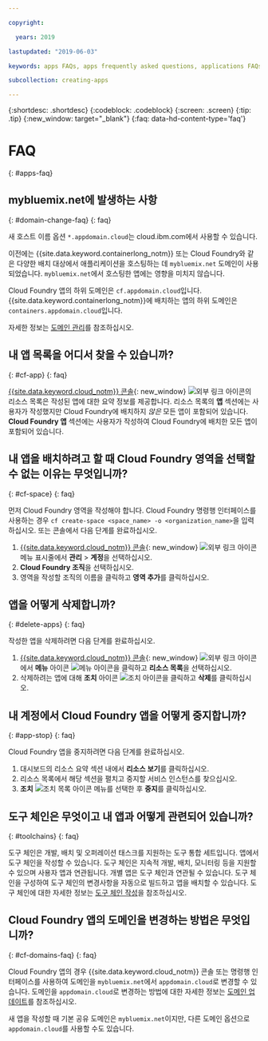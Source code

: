 ```yaml
---

copyright:

  years: 2019

lastupdated: "2019-06-03"

keywords: apps FAQs, apps frequently asked questions, applications FAQs, applications frequently asked questions

subcollection: creating-apps

---
```


{:shortdesc: .shortdesc}
{:codeblock: .codeblock}
{:screen: .screen}
{:tip: .tip}
{:new_window: target="_blank"}
{:faq: data-hd-content-type='faq'}


# FAQ
{: #apps-faq}

## mybluemix.net에 발생하는 사항
{: #domain-change-faq}
{: faq}

새 호스트 이름 옵션 `*.appdomain.cloud`는 cloud.ibm.com에서 사용할 수 있습니다.

이전에는 {{site.data.keyword.containerlong_notm}} 또는 Cloud Foundry와 같은 다양한 배치 대상에서 애플리케이션을 호스팅하는 데 `mybluemix.net` 도메인이 사용되었습니다. `mybluemix.net`에서 호스팅한 앱에는 영향을 미치지 않습니다.

Cloud Foundry 앱의 하위 도메인은 `cf.appdomain.cloud`입니다. {{site.data.keyword.containerlong_notm}}에 배치하는 앱의 하위 도메인은 `containers.appdomain.cloud`입니다.

자세한 정보는 [도메인 관리](/docs/apps?topic=creating-apps-update-domain)를 참조하십시오.

## 내 앱 목록을 어디서 찾을 수 있습니까?
{: #cf-app}
{: faq}

[{{site.data.keyword.cloud_notm}} 콘솔](https://{DomainName}){: new_window} ![외부 링크 아이콘](../icons/launch-glyph.svg "외부 링크 아이콘")의 리소스 목록은 작성된 앱에 대한 요약 정보를 제공합니다. 리소스 목록의 **앱** 섹션에는 사용자가 작성했지만 Cloud Foundry에 배치하지 *않은* 모든 앱이 포함되어 있습니다. **Cloud Foundry 앱** 섹션에는 사용자가 작성하여 Cloud Foundry에 배치한 모든 앱이 포함되어 있습니다.

## 내 앱을 배치하려고 할 때 Cloud Foundry 영역을 선택할 수 없는 이유는 무엇입니까?
{: #cf-space}
{: faq}

먼저 Cloud Foundry 영역을 작성해야 합니다. Cloud Foundry 명령행 인터페이스를 사용하는 경우 `cf create-space <space_name> -o <organization_name>`을 입력하십시오. 또는 콘솔에서 다음 단계를 완료하십시오.

1. [{{site.data.keyword.cloud_notm}} 콘솔](https://{DomainName}){: new_window} ![외부 링크 아이콘](../icons/launch-glyph.svg "외부 링크 아이콘") 메뉴 표시줄에서 **관리** > **계정**을 선택하십시오.
2. **Cloud Foundry 조직**을 선택하십시오.
3. 영역을 작성할 조직의 이름을 클릭하고 **영역 추가**를 클릭하십시오.

## 앱을 어떻게 삭제합니까?
{: #delete-apps}
{: faq}

작성한 앱을 삭제하려면 다음 단계를 완료하십시오.

1. [{{site.data.keyword.cloud_notm}} 콘솔](https://{DomainName}){: new_window} ![외부 링크 아이콘](../icons/launch-glyph.svg "외부 링크 아이콘")에서 **메뉴** 아이콘 ![메뉴 아이콘](../icons/icon_hamburger.svg)을 클릭하고 **리소스 목록**을 선택하십시오.
2. 삭제하려는 앱에 대해 **조치** 아이콘 ![조치 아이콘](../icons/action-menu-icon.svg)을 클릭하고 **삭제**를 클릭하십시오.

## 내 계정에서 Cloud Foundry 앱을 어떻게 중지합니까?
{: #app-stop}
{: faq}

Cloud Foundry 앱을 중지하려면 다음 단계를 완료하십시오.


1. 대시보드의 리소스 요약 섹션 내에서 **리소스 보기**를 클릭하십시오.
1. 리소스 목록에서 해당 섹션을 펼치고 중지할 서비스 인스턴스를 찾으십시오.
1. **조치** ![조치 목록 아이콘](../icons/action-menu-icon.svg) 메뉴를 선택한 후 **중지**를 클릭하십시오.

## 도구 체인은 무엇이고 내 앱과 어떻게 관련되어 있습니까?
{: #toolchains}
{: faq}

도구 체인은 개발, 배치 및 오퍼레이션 태스크를 지원하는 도구 통합 세트입니다. 앱에서 도구 체인을 작성할 수 있습니다. 도구 체인은 지속적 개발, 배치, 모니터링 등을 지원할 수 있으며 사용자 앱과 연관됩니다. 개별 앱은 도구 체인과 연관될 수 있습니다. 도구 체인을 구성하여 도구 체인의 변경사항을 자동으로 빌드하고 앱을 배치할 수 있습니다. 도구 체인에 대한 자세한 정보는 [도구 체인 작성](/docs/services/ContinuousDelivery?topic=ContinuousDelivery-toolchains_getting_started)을 참조하십시오.

## Cloud Foundry 앱의 도메인을 변경하는 방법은 무엇입니까?
{: #cf-domains-faq}
{: faq}

Cloud Foundry 앱의 경우 {{site.data.keyword.cloud_notm}} 콘솔 또는 명령행 인터페이스를 사용하여 도메인을 `mybluemix.net`에서 `appdomain.cloud`로 변경할 수 있습니다. 도메인을 `appdomain.cloud`로 변경하는 방법에 대한 자세한 정보는 [도메인 업데이트](/docs/cloud-foundry-public?topic=cloud-foundry-public-update-domain)를 참조하십시오.

새 앱을 작성할 때 기본 공유 도메인은 `mybluemix.net`이지만, 다른 도메인 옵션으로 `appdomain.cloud`를 사용할 수도 있습니다.
